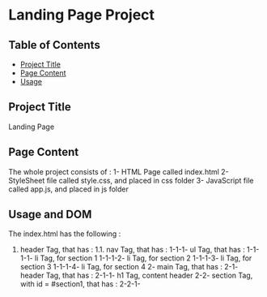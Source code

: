 # Landing Page Project

## Table of Contents

* [Project Title](#projectTitle)
* [Page Content](#pageContent)
* [Usage](#usage)

## Project Title
Landing Page

## Page Content
The whole project consists of :
1- HTML Page called index.html
2- StyleSheet file called style.css, and placed in css folder
3- JavaScript file called app.js, and placed in js folder

## Usage and DOM
The index.html has the following :
1. header Tag, that has : 
	1.1. nav Tag,  that has :
		1-1-1- ul Tag, that has : 
			1-1-1-1- li Tag, for section 1
			1-1-1-2- li Tag, for section 2
			1-1-1-3- li Tag, for section 3
			1-1-1-4- li Tag, for section 4
2- main Tag, that has :
	2-1- header Tag, that has :
		2-1-1- h1 Tag, content header
	2-2- section Tag, with id = #section1, that has :
		2-2-1- 